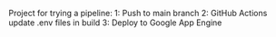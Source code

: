 Project for trying a pipeline:
1: Push to main branch
2: GitHub Actions update .env files in build
3: Deploy to Google App Engine